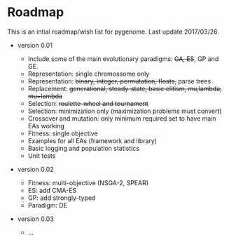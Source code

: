 # Roadmap

This is an intial roadmap/wish list for pygenome.
Last update 2017/03/26.

* version 0.01

  + Include some of the main evolutionary paradigms: <s>GA, ES</s>, GP and GE.
  + Representation: single chromossome only
  + Representation: <s>binary, integer, permutation, floats,</s> parse trees
  + Replacement: <s>generational, steady-state, basic elitism, mu,lambda, mu+lambda</s>
  + Selection: <s>roulette-wheel and tournament</s>
  + Selection: minimization only (maximization problems must convert)
  + Crossover and mutation: only minimum required set to have main EAs working
  + Fitness: single objective
  + Examples for all EAs (framework and library)
  + Basic logging and population statistics
  + Unit tests

* version 0.02

  + Fitness: multi-objective (NSGA-2, SPEAR)
  + ES: add CMA-ES
  + GP: add strongly-typed 
  + Paradigm: DE

* version 0.03

  + ...